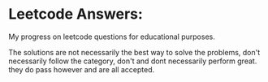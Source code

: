 # Leetcode Answers:

My progress on leetcode questions for educational purposes.

The solutions are not necessarily the best way to solve the problems, don't necessarily follow the category, don't and dont necessarily perform great. they  do pass however and are all accepted. 